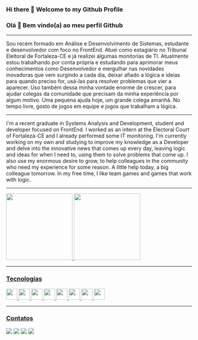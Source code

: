 ### Hi there 👋 Welcome to my Github Profile
### Olá 👋 Bem vindo(a) ao meu perfil Github

<hr/>

<p>Sou recém formado em Análise e Desenvolvimento de Sistemas, estudante e desenvolvedor com foco no FrontEnd. Atuei como estagiário no Tribunal Eleitoral de Fortaleza-CE e já realizei algumas monitorias de TI. Atualmente estou trabalhando por conta própria e estudando para aprimorar meus conhecimentos como Desenvolvedor e mergulhar nas novidades inovadoras que vem surgindo a cada dia, deixar afiado a lógica e ideias para quando preciso for, usá-las para resolver problemas que vier a aparecer. Uso também dessa minha vontade enorme de crescer, para ajudar colegas da comunidade que precisam da minha experiência por algum motivo. Uma pequena ajuda hoje, um grande colega amanhã. No tempo livre, gosto de jogos em equipe e jogos que trabalham a lógica.</p>

<hr />

<p>I'm a recent graduate in Systems Analysis and Development, student and developer focused on FrontEnd. I worked as an intern at the Electoral Court of Fortaleza-CE and I already performed some IT monitoring. I'm currently working on my own and studying to improve my knowledge as a Developer and delve into the innovative news that comes up every day, leaving logic and ideas for when I need to, using them to solve problems that come up. I also use my enormous desire to grow, to help colleagues in the community who need my experience for some reason. A little help today, a big colleague tomorrow. In my free time, I like team games and games that work with logic.</p>

<hr/>

<div>
<a href="https://github.com/seu-usuário-aqui">
<img height="180em" src="https://github-readme-stats.vercel.app/api/top-langs/?username=mascou9090&layout=compact&langs_count=7&theme=dracula"/>
<img height="180em" src="https://github-readme-stats.vercel.app/api?username=mascou9090&show_icons=true&theme=dracula&include_all_commits=true&count_private=true"/>
</div>

<hr/>

### Tecnologias

<div>
<img src="https://cdn.jsdelivr.net/gh/devicons/devicon/icons/typescript/typescript-plain.svg" width="30" height="30"/>
<img src="https://cdn.jsdelivr.net/gh/devicons/devicon/icons/react/react-original.svg" width="30" height="30"/>
<img src="https://cdn.jsdelivr.net/gh/devicons/devicon/icons/bootstrap/bootstrap-original.svg" width="30" height="30"/>
<img src="https://cdn.jsdelivr.net/gh/devicons/devicon/icons/jest/jest-plain.svg" width="30" height="30"/>
<img src="https://cdn.jsdelivr.net/gh/devicons/devicon/icons/postgresql/postgresql-original.svg" width="30" height="30"/>
<img src="https://cdn.jsdelivr.net/gh/devicons/devicon/icons/git/git-original.svg" width="30" height="30"/>
<img src="https://cdn.jsdelivr.net/gh/devicons/devicon/icons/csharp/csharp-line.svg" width="30" height="30"/>
<img src="https://cdn.jsdelivr.net/gh/devicons/devicon/icons/nodejs/nodejs-original.svg" width="30" height="30"/>
</div>

<hr />        
          
### Contatos          

<div>
<a href="https://instagram.com/mascondes_soeu" target="_blank"><img src="https://img.shields.io/badge/-Instagram-%23E4405F?style=for-the-badge&logo=instagram&logoColor=white" target="_blank"></a>
<a href="https://www.twitch.tv/MarcondesFPro" target="_blank"><img src="https://img.shields.io/badge/Twitch-9146FF?style=for-the-badge&logo=twitch&logoColor=white" target="_blank"></a>
<a href = "mailto:contato@marcondessam@gmail.com"><img src="https://img.shields.io/badge/Gmail-D14836?style=for-the-badge&logo=gmail&logoColor=white" target="_blank"></a>
<a href="https://www.linkedin.com/in/https://www.linkedin.com/in/marcondes-%F0%9F%8F%B3%EF%B8%8F%E2%80%8D%F0%9F%8C%88-48aa231ab/" target="_blank"><img src="https://img.shields.io/badge/-LinkedIn-%230077B5?style=for-the-badge&logo=linkedin&logoColor=white" target="_blank"></a>   
</div>
